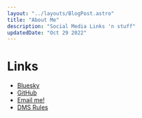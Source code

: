 ```yaml
---
layout: "../layouts/BlogPost.astro"
title: "About Me"
description: "Social Media Links 'n stuff"
updatedDate: "Oct 29 2022"
---
```


# Links

- [Bluesky](https://bsky.app/profile/spring.swifties.social)
- [GitHub](https://github.com/bloomdevelop)
- [Email me!](mailto:contact.ab0fj@slmail.me)
- [DMS Rules](https://bloomdevelop.github.io/personal-web/rules)